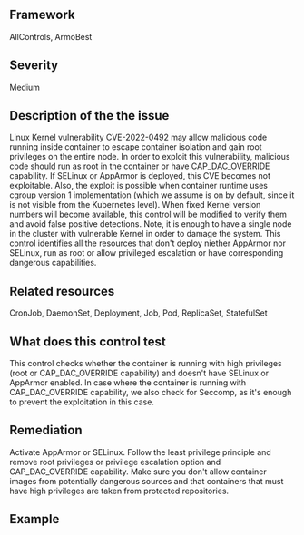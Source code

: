 ## Framework
AllControls, ArmoBest
 
## Severity
Medium

## Description of the the issue
Linux Kernel vulnerability CVE-2022-0492 may allow malicious code running inside container to escape container isolation and gain root privileges on the entire node. In order to exploit this vulnerability, malicious code should run as root in the container or have CAP_DAC_OVERRIDE capability. If SELinux or AppArmor is deployed, this CVE becomes not exploitable. Also, the exploit is possible when container runtime uses cgroup version 1 implementation (which we assume is on by default, since it is not visible from the Kubernetes level). When fixed Kernel version numbers will become available, this control will be modified to verify them and avoid false positive detections. Note, it is enough to have a single node in the cluster with vulnerable Kernel in order to damage the system. This control identifies all the resources that don't deploy niether AppArmor nor SELinux, run as root or allow privileged escalation or have corresponding dangerous capabilities.
 
## Related resources
CronJob, DaemonSet, Deployment, Job, Pod, ReplicaSet, StatefulSet
 
## What does this control test
This control checks whether the container is running with high privileges (root or CAP_DAC_OVERRIDE capability) and doesn't have SELinux or AppArmor enabled. In case where the container is running with CAP_DAC_OVERRIDE capability, we also check for Seccomp, as it's enough to prevent the exploitation in this case.
 
## Remediation
Activate AppArmor or SELinux. Follow the least privilege principle and remove root privileges or privilege escalation option and CAP_DAC_OVERRIDE capability. Make sure you don't allow container images from potentially dangerous sources and that containers that must have high privileges are taken from protected repositories.
 
## Example
```

```
